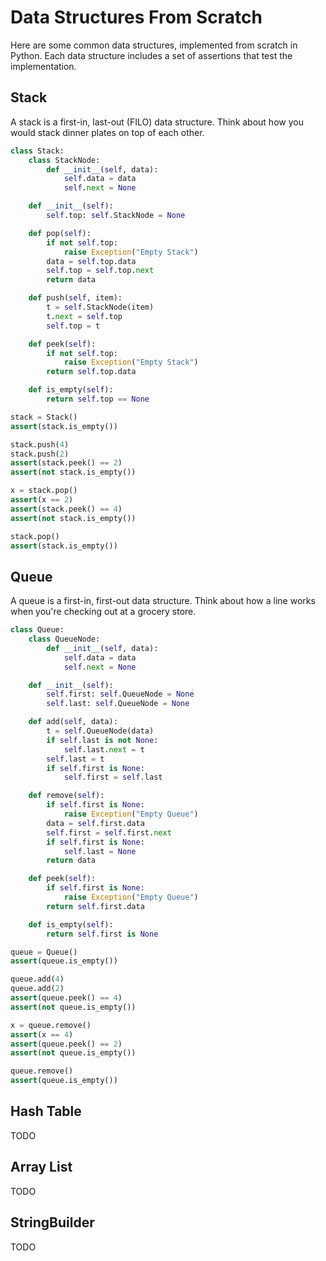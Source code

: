 # Data Structures From Scratch
Here are some common data structures, implemented from scratch in Python. Each data structure includes a set of assertions that test the implementation.

## Stack

A stack is a first-in, last-out (FILO) data structure. Think about how you would stack dinner plates on top of each other.


```python
class Stack:
    class StackNode:
        def __init__(self, data):
            self.data = data
            self.next = None

    def __init__(self):
        self.top: self.StackNode = None

    def pop(self):
        if not self.top:
            raise Exception("Empty Stack")
        data = self.top.data
        self.top = self.top.next
        return data

    def push(self, item):
        t = self.StackNode(item)
        t.next = self.top
        self.top = t

    def peek(self):
        if not self.top:
            raise Exception("Empty Stack")
        return self.top.data

    def is_empty(self):
        return self.top == None
```


```python
stack = Stack()
assert(stack.is_empty())

stack.push(4)
stack.push(2)
assert(stack.peek() == 2)
assert(not stack.is_empty())

x = stack.pop()
assert(x == 2)
assert(stack.peek() == 4)
assert(not stack.is_empty())

stack.pop()
assert(stack.is_empty())
```

## Queue

A queue is a first-in, first-out data structure. Think about how a line works when you're checking out at a grocery store.


```python
class Queue:
    class QueueNode:
        def __init__(self, data):
            self.data = data
            self.next = None

    def __init__(self):
        self.first: self.QueueNode = None
        self.last: self.QueueNode = None

    def add(self, data):
        t = self.QueueNode(data)
        if self.last is not None:
            self.last.next = t
        self.last = t
        if self.first is None:
            self.first = self.last

    def remove(self):
        if self.first is None:
            raise Exception("Empty Queue")
        data = self.first.data
        self.first = self.first.next
        if self.first is None:
            self.last = None
        return data

    def peek(self):
        if self.first is None:
            raise Exception("Empty Queue")
        return self.first.data

    def is_empty(self):
        return self.first is None
```


```python
queue = Queue()
assert(queue.is_empty())

queue.add(4)
queue.add(2)
assert(queue.peek() == 4)
assert(not queue.is_empty())

x = queue.remove()
assert(x == 4)
assert(queue.peek() == 2)
assert(not queue.is_empty())

queue.remove()
assert(queue.is_empty())
```

## Hash Table
TODO

## Array List
TODO

## StringBuilder
TODO

